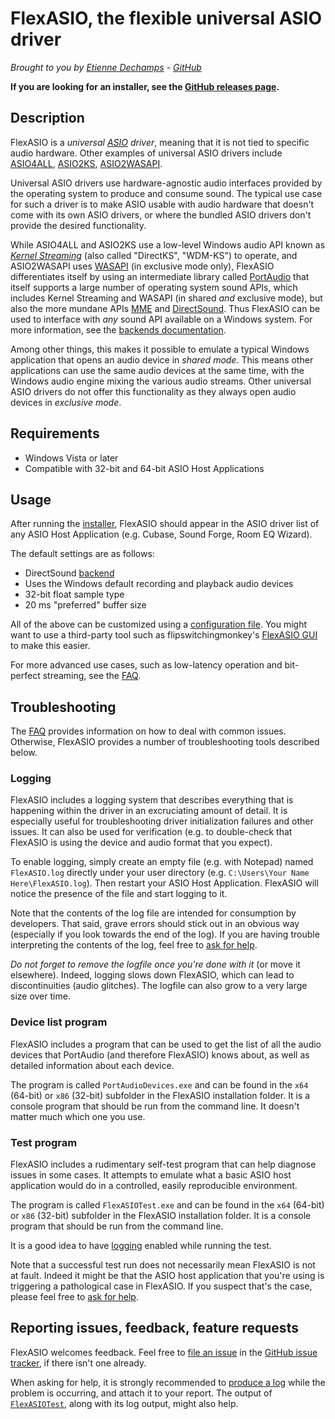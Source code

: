 # FlexASIO, the flexible universal ASIO driver
*Brought to you by [Etienne Dechamps][] - [GitHub][]*

**If you are looking for an installer, see the
[GitHub releases page][releases].**

## Description

FlexASIO is a *universal [ASIO][] driver*, meaning that it is not tied to
specific audio hardware. Other examples of universal ASIO drivers include
[ASIO4ALL][], [ASIO2KS][], [ASIO2WASAPI][].

Universal ASIO drivers use hardware-agnostic audio interfaces provided by the
operating system to produce and consume sound. The typical use case for such a
driver is to make ASIO usable with audio hardware that doesn't come with its own
ASIO drivers, or where the bundled ASIO drivers don't provide the desired
functionality.

While ASIO4ALL and ASIO2KS use a low-level Windows audio API known as
*[Kernel Streaming]* (also called "DirectKS", "WDM-KS") to operate, and
ASIO2WASAPI uses [WASAPI][] (in exclusive mode only), FlexASIO differentiates
itself by using an intermediate library called [PortAudio][] that itself
supports a large number of operating system sound APIs, which includes Kernel
Streaming and WASAPI (in shared *and* exclusive mode), but also the more mundane
APIs [MME][] and [DirectSound][]. Thus FlexASIO can be used to interface with
*any* sound API available on a Windows system. For more information, see the
[backends documentation][BACKENDS].

Among other things, this makes it possible to emulate a typical Windows
application that opens an audio device in *shared mode*. This means other
applications can use the same audio devices at the same time, with the
Windows audio engine mixing the various audio streams. Other universal ASIO
drivers do not offer this functionality as they always open audio devices in
*exclusive mode*.

## Requirements

 - Windows Vista or later
 - Compatible with 32-bit and 64-bit ASIO Host Applications

## Usage

After running the [installer][releases], FlexASIO should appear in the ASIO
driver list of any ASIO Host Application (e.g. Cubase, Sound Forge, Room EQ
Wizard).

The default settings are as follows:

 - DirectSound [backend][BACKENDS]
 - Uses the Windows default recording and playback audio devices
 - 32-bit float sample type
 - 20 ms "preferred" buffer size

All of the above can be customized using a [configuration file][CONFIGURATION].
You might want to use a third-party tool such as flipswitchingmonkey's
[FlexASIO GUI][FlexASIO_GUI] to make this easier.

For more advanced use cases, such as low-latency operation and bit-perfect
streaming, see the [FAQ][].

## Troubleshooting

The [FAQ][] provides information on how to deal with common issues. Otherwise,
FlexASIO provides a number of troubleshooting tools described below.

### Logging

FlexASIO includes a logging system that describes everything that is
happening within the driver in an excruciating amount of detail. It is
especially useful for troubleshooting driver initialization failures and
other issues. It can also be used for verification (e.g. to double-check
that FlexASIO is using the device and audio format that you expect).

To enable logging, simply create an empty file (e.g. with Notepad) named
`FlexASIO.log` directly under your user directory (e.g.
`C:\Users\Your Name Here\FlexASIO.log`). Then restart your ASIO Host
Application. FlexASIO will notice the presence of the file and start
logging to it.

Note that the contents of the log file are intended for consumption by
developers. That said, grave errors should stick out in an obvious way
(especially if you look towards the end of the log). If you are having
trouble interpreting the contents of the log, feel free to
[ask for help][report].

*Do not forget to remove the logfile once you're done with it* (or move
it elsewhere). Indeed, logging slows down FlexASIO, which can lead to
discontinuities (audio glitches). The logfile can also grow to a very
large size over time.

### Device list program

FlexASIO includes a program that can be used to get the list of all the audio
devices that PortAudio (and therefore FlexASIO) knows about, as well as detailed
information about each device.

The program is called `PortAudioDevices.exe` and can be found in the `x64`
(64-bit) or `x86` (32-bit) subfolder in the FlexASIO installation
folder. It is a console program that should be run from the command line. It
doesn't matter much which one you use.

### Test program

FlexASIO includes a rudimentary self-test program that can help diagnose
issues in some cases. It attempts to emulate what a basic ASIO host
application would do in a controlled, easily reproducible environment.

The program is called `FlexASIOTest.exe` and can be found in the `x64`
(64-bit) or `x86` (32-bit) subfolder in the FlexASIO installation
folder. It is a console program that should be run from the command
line.

It is a good idea to have [logging][] enabled while running the test.

Note that a successful test run does not necessarily mean FlexASIO is
not at fault. Indeed it might be that the ASIO host application that
you're using is triggering a pathological case in FlexASIO. If you
suspect that's the case, please feel free to [ask for help][report].

## Reporting issues, feedback, feature requests

FlexASIO welcomes feedback. Feel free to [file an issue][] in the
[GitHub issue tracker][], if there isn't one already.

When asking for help, it is strongly recommended to [produce a log][logging]
while the problem is occurring, and attach it to your report. The output of
[`FlexASIOTest`][test], along with its log output, might also help.

[ASIO]: http://en.wikipedia.org/wiki/Audio_Stream_Input/Output
[ASIO2KS]: http://www.asio2ks.de/
[ASIO2WASAPI]: https://github.com/levmin/ASIO2WASAPI
[ASIO4ALL]: http://www.asio4all.org/
[BACKENDS]: BACKENDS.md
[CONFIGURATION]: CONFIGURATION.md
[DirectSound]: https://en.wikipedia.org/wiki/DirectSound
[Etienne Dechamps]: mailto:etienne@edechamps.fr
[FAQ]: FAQ.md
[FlexASIO_GUI]: https://github.com/flipswitchingmonkey/FlexASIO_GUI
[file an issue]: https://github.com/dechamps/FlexASIO/issues/new
[GitHub]: https://github.com/dechamps/FlexASIO
[GitHub issue tracker]: https://github.com/dechamps/FlexASIO/issues
[logging]: #logging
[MME]: https://en.wikipedia.org/wiki/Windows_legacy_audio_components#Multimedia_Extensions_(MME)
[Kernel Streaming]: https://en.wikipedia.org/wiki/Windows_legacy_audio_components#Kernel_Streaming
[PortAudio]: http://www.portaudio.com/
[releases]: https://github.com/dechamps/FlexASIO/releases
[report]: #reporting-issues-feedback-feature-requests
[test]: #test-program
[WASAPI]: https://docs.microsoft.com/en-us/windows/desktop/coreaudio/wasapi
